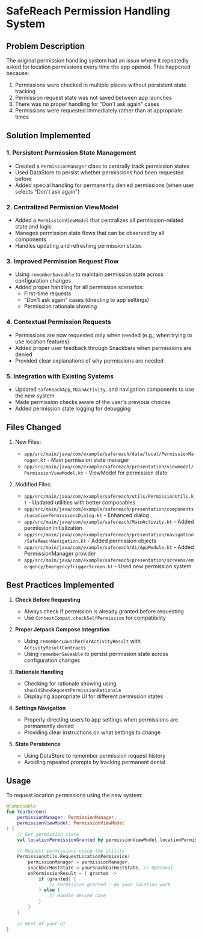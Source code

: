 # SafeReach Permission Handling System

## Problem Description
The original permission handling system had an issue where it repeatedly asked for location permissions every time the app opened. This happened because:

1. Permissions were checked in multiple places without persistent state tracking
2. Permission request state was not saved between app launches
3. There was no proper handling for "Don't ask again" cases
4. Permissions were requested immediately rather than at appropriate times

## Solution Implemented

### 1. Persistent Permission State Management
- Created a `PermissionManager` class to centrally track permission states
- Used DataStore to persist whether permissions had been requested before
- Added special handling for permanently denied permissions (when user selects "Don't ask again")

### 2. Centralized Permission ViewModel
- Added a `PermissionViewModel` that centralizes all permission-related state and logic
- Manages permission state flows that can be observed by all components
- Handles updating and refreshing permission states

### 3. Improved Permission Request Flow
- Using `rememberSaveable` to maintain permission state across configuration changes
- Added proper handling for all permission scenarios:
   - First-time requests
   - "Don't ask again" cases (directing to app settings)
   - Permission rationale showing

### 4. Contextual Permission Requests
- Permissions are now requested only when needed (e.g., when trying to use location features)
- Added proper user feedback through Snackbars when permissions are denied
- Provided clear explanations of why permissions are needed

### 5. Integration with Existing Systems
- Updated `SafeReachApp`, `MainActivity`, and navigation components to use the new system
- Made permission checks aware of the user's previous choices
- Added permission state logging for debugging

## Files Changed

1. New Files:
   - `app/src/main/java/com/example/safereach/data/local/PermissionManager.kt` - Main permission state manager
   - `app/src/main/java/com/example/safereach/presentation/viewmodel/PermissionViewModel.kt` - ViewModel for permission state

2. Modified Files:
   - `app/src/main/java/com/example/safereach/utils/PermissionUtils.kt` - Updated utilities with better composables
   - `app/src/main/java/com/example/safereach/presentation/components/LocationPermissionsDialog.kt` - Enhanced dialog
   - `app/src/main/java/com/example/safereach/MainActivity.kt` - Added permission initialization
   - `app/src/main/java/com/example/safereach/presentation/navigation/SafeReachNavigation.kt` - Added permission objects
   - `app/src/main/java/com/example/safereach/di/AppModule.kt` - Added PermissionManager provider
   - `app/src/main/java/com/example/safereach/presentation/screens/emergency/EmergencyTriggerScreen.kt` - Used new permission system

## Best Practices Implemented

1. **Check Before Requesting**
   - Always check if permission is already granted before requesting
   - Use `ContextCompat.checkSelfPermission` for compatibility

2. **Proper Jetpack Compose Integration**
   - Using `rememberLauncherForActivityResult` with `ActivityResultContracts`
   - Using `rememberSaveable` to persist permission state across configuration changes

3. **Rationale Handling**
   - Checking for rationale showing using `shouldShowRequestPermissionRationale`
   - Displaying appropriate UI for different permission states

4. **Settings Navigation**
   - Properly directing users to app settings when permissions are permanently denied
   - Providing clear instructions on what settings to change

5. **State Persistence**
   - Using DataStore to remember permission request history
   - Avoiding repeated prompts by tracking permanent denial

## Usage

To request location permissions using the new system:

```kotlin
@Composable
fun YourScreen(
    permissionManager: PermissionManager,
    permissionViewModel: PermissionViewModel
) {
    // Get permission state
    val locationPermissionGranted by permissionViewModel.locationPermissionState.collectAsState()
    
    // Request permissions using the utility 
    PermissionUtils.RequestLocationPermission(
        permissionManager = permissionManager,
        snackbarHostState = yourSnackbarHostState, // Optional
        onPermissionResult = { granted ->
            if (granted) {
                // Permission granted - do your location work
            } else {
                // Handle denied case
            }
        }
    )
    
    // Rest of your UI
}
``` 